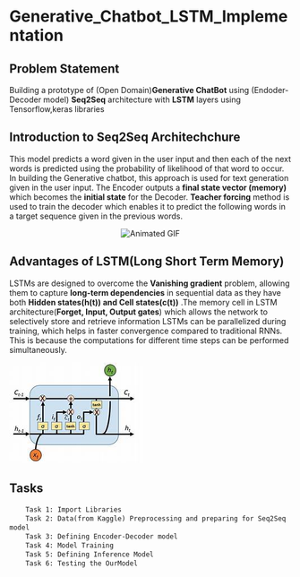 # Generative_Chatbot_LSTM_Implementation

## Problem Statement
Building a prototype of (Open Domain)**Generative ChatBot** using (Endoder-Decoder model) **Seq2Seq** architecture with **LSTM** layers using Tensorflow,keras libraries

## Introduction to Seq2Seq Architechchure

This model predicts a word given in the user input and then each of the next words is predicted using the probability of likelihood of that word to occur. In building the Generative chatbot, this approach is used for text generation given in the user input.
The Encoder outputs a **final state vector (memory)** which becomes the **initial state** for the Decoder. **Teacher forcing** method is used to train the decoder which enables it to predict the following words in a target sequence given in the previous words. 

<p align="center">
  <img src="https://cdn-images-1.medium.com/max/1600/1*bnRvZDDapHF8Gk8soACtCQ.gif" alt="Animated GIF">
</p>

## Advantages of LSTM(Long Short Term Memory)
LSTMs are designed to overcome the **Vanishing gradient** problem, allowing them to capture **long-term dependencies** in sequential data as they have both **Hidden states(h(t)) and Cell states(c(t))** .The memory cell in LSTM architecture(**Forget, Input, Output gates**) which allows the network to selectively store and retrieve information
LSTMs can be parallelized during training, which helps in faster convergence compared to traditional RNNs. This is because the computations for different time steps can be performed simultaneously.

![Alt Text](https://github.com/Jagruthi-Sarikonda/Generative_Chatbot_LSTM_Implementation/blob/main/lstm_memory_cell.jpg "LSTM Memory cell")

## Tasks
```
    Task 1: Import Libraries
    Task 2: Data(from Kaggle) Preprocessing and preparing for Seq2Seq model
    Task 3: Defining Encoder-Decoder model
    Task 4: Model Training
    Task 5: Defining Inference Model
    Task 6: Testing the OurModel
```
